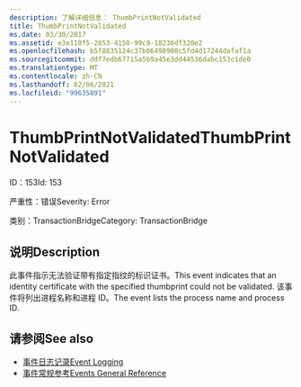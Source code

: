 ```yaml
---
description: 了解详细信息： ThumbPrintNotValidated
title: ThumbPrintNotValidated
ms.date: 03/30/2017
ms.assetid: e3e110f5-2853-4150-99c9-18236df320e2
ms.openlocfilehash: b5f8835124c37b06498900c5fd4d17244dafaf1a
ms.sourcegitcommit: ddf7edb67715a5b9a45e3dd44536dabc153c1de0
ms.translationtype: MT
ms.contentlocale: zh-CN
ms.lasthandoff: 02/06/2021
ms.locfileid: "99635891"
---
```

# <a name="thumbprintnotvalidated"></a><span data-ttu-id="f125d-103">ThumbPrintNotValidated</span><span class="sxs-lookup"><span data-stu-id="f125d-103">ThumbPrintNotValidated</span></span>

<span data-ttu-id="f125d-104">ID：153</span><span class="sxs-lookup"><span data-stu-id="f125d-104">Id: 153</span></span>  
  
 <span data-ttu-id="f125d-105">严重性：错误</span><span class="sxs-lookup"><span data-stu-id="f125d-105">Severity: Error</span></span>  
  
 <span data-ttu-id="f125d-106">类别：TransactionBridge</span><span class="sxs-lookup"><span data-stu-id="f125d-106">Category: TransactionBridge</span></span>  
  
## <a name="description"></a><span data-ttu-id="f125d-107">说明</span><span class="sxs-lookup"><span data-stu-id="f125d-107">Description</span></span>  

 <span data-ttu-id="f125d-108">此事件指示无法验证带有指定指纹的标识证书。</span><span class="sxs-lookup"><span data-stu-id="f125d-108">This event indicates that an identity certificate with the specified thumbprint could not be validated.</span></span> <span data-ttu-id="f125d-109">该事件将列出进程名称和进程 ID。</span><span class="sxs-lookup"><span data-stu-id="f125d-109">The event lists the process name and process ID.</span></span>  
  
## <a name="see-also"></a><span data-ttu-id="f125d-110">请参阅</span><span class="sxs-lookup"><span data-stu-id="f125d-110">See also</span></span>

- [<span data-ttu-id="f125d-111">事件日志记录</span><span class="sxs-lookup"><span data-stu-id="f125d-111">Event Logging</span></span>](index.md)
- [<span data-ttu-id="f125d-112">事件常规参考</span><span class="sxs-lookup"><span data-stu-id="f125d-112">Events General Reference</span></span>](events-general-reference.md)
